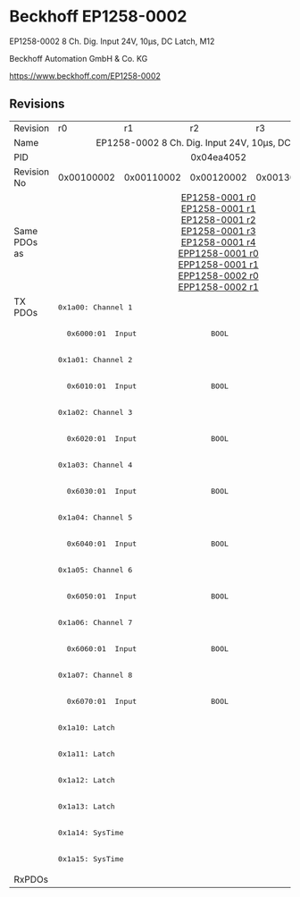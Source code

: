 # Beckhoff EP1258-0002

EP1258-0002 8 Ch. Dig. Input 24V, 10µs, DC Latch, M12

Beckhoff Automation GmbH & Co. KG

https://www.beckhoff.com/EP1258-0002

## Revisions
<table>
<tr>
<td>Revision</td>
<td>r0</td>
<td>r1</td>
<td>r2</td>
<td>r3</td>
<td>r4</td>
</tr>
<tr>
<td>Name</td>
<td colspan=5 align="center">EP1258-0002 8 Ch. Dig. Input 24V, 10µs, DC Latch, M12</td>
</tr>
<tr>
<td>PID</td>
<td colspan=5 align="center">0x04ea4052</td>
</tr>
<tr>
<td>Revision No</td>
<td>0x00100002</td>
<td>0x00110002</td>
<td>0x00120002</td>
<td>0x00130002</td>
<td>0x00140002</td>
</tr>
<tr>
<td>Same PDOs as</td>
<td colspan=5 align="center"><a href="EP1258-0001.md">EP1258-0001 r0</a><br/><a href="EP1258-0001.md">EP1258-0001 r1</a><br/><a href="EP1258-0001.md">EP1258-0001 r2</a><br/><a href="EP1258-0001.md">EP1258-0001 r3</a><br/><a href="EP1258-0001.md">EP1258-0001 r4</a><br/><a href="EPP1258-0001.md">EPP1258-0001 r0</a><br/><a href="EPP1258-0001.md">EPP1258-0001 r1</a><br/><a href="EPP1258-0002.md">EPP1258-0002 r0</a><br/><a href="EPP1258-0002.md">EPP1258-0002 r1</a></td>
</tr>
<tr>
<td rowspan=22 valign=top>TX PDOs</td>
<td colspan=5 align="left"><pre>0x1a00: Channel 1</pre></td>
<td></td>
</tr>
<tr>
<td colspan=5 align="left"><pre>  0x6000:01  Input                 BOOL</pre></td>
</tr>
<tr>
<td colspan=5 align="left"><pre>0x1a01: Channel 2</pre></td>
</tr>
<tr>
<td colspan=5 align="left"><pre>  0x6010:01  Input                 BOOL</pre></td>
</tr>
<tr>
<td colspan=5 align="left"><pre>0x1a02: Channel 3</pre></td>
</tr>
<tr>
<td colspan=5 align="left"><pre>  0x6020:01  Input                 BOOL</pre></td>
</tr>
<tr>
<td colspan=5 align="left"><pre>0x1a03: Channel 4</pre></td>
</tr>
<tr>
<td colspan=5 align="left"><pre>  0x6030:01  Input                 BOOL</pre></td>
</tr>
<tr>
<td colspan=5 align="left"><pre>0x1a04: Channel 5</pre></td>
</tr>
<tr>
<td colspan=5 align="left"><pre>  0x6040:01  Input                 BOOL</pre></td>
</tr>
<tr>
<td colspan=5 align="left"><pre>0x1a05: Channel 6</pre></td>
</tr>
<tr>
<td colspan=5 align="left"><pre>  0x6050:01  Input                 BOOL</pre></td>
</tr>
<tr>
<td colspan=5 align="left"><pre>0x1a06: Channel 7</pre></td>
</tr>
<tr>
<td colspan=5 align="left"><pre>  0x6060:01  Input                 BOOL</pre></td>
</tr>
<tr>
<td colspan=5 align="left"><pre>0x1a07: Channel 8</pre></td>
</tr>
<tr>
<td colspan=5 align="left"><pre>  0x6070:01  Input                 BOOL</pre></td>
</tr>
<tr>
<td colspan=5 align="left"><pre>0x1a10: Latch</pre></td>
</tr>
<tr>
<td colspan=5 align="left"><pre>0x1a11: Latch</pre></td>
</tr>
<tr>
<td colspan=5 align="left"><pre>0x1a12: Latch</pre></td>
</tr>
<tr>
<td colspan=5 align="left"><pre>0x1a13: Latch</pre></td>
</tr>
<tr>
<td colspan=5 align="left"><pre>0x1a14: SysTime</pre></td>
</tr>
<tr>
<td colspan=5 align="left"><pre>0x1a15: SysTime</pre></td>
</tr>
<tr>
<td>RxPDOs</td>
<td colspan=5 align="left"></td>
</tr>
</table>
